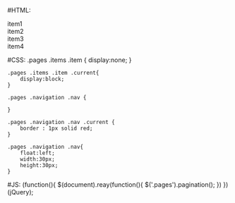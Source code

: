 #HTML:
	<div class="pages">
		<div class="items">
			<div class="item">item1</div>
			<div class="item">item2</div>
			<div class="item">item3</div>
		</div>
			<div class="item">item4</div>
		</div>
		<div class="navigation">
	</div>
	
#CSS:
	.pages .items .item {
		display:none;
	}
	
	.pages .items .item .current{
		display:block;
	}
	
	.pages .navigation .nav {
	
	}
	
	.pages .navigation .nav .current {
		border : 1px solid red;
	}
	
	.pages .navigation .nav{
		float:left;
		width:30px;
		height:30px;
	}
	

#JS:
	(function(){
		$(document).reay(function(){
			$('.pages').pagination();
		})
	})(jQuery);